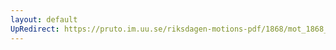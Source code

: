 ```yaml
---
layout: default
UpRedirect: https://pruto.im.uu.se/riksdagen-motions-pdf/1868/mot_1868__ak__254/mot_1868__ak__254-003.pdf
---
```

